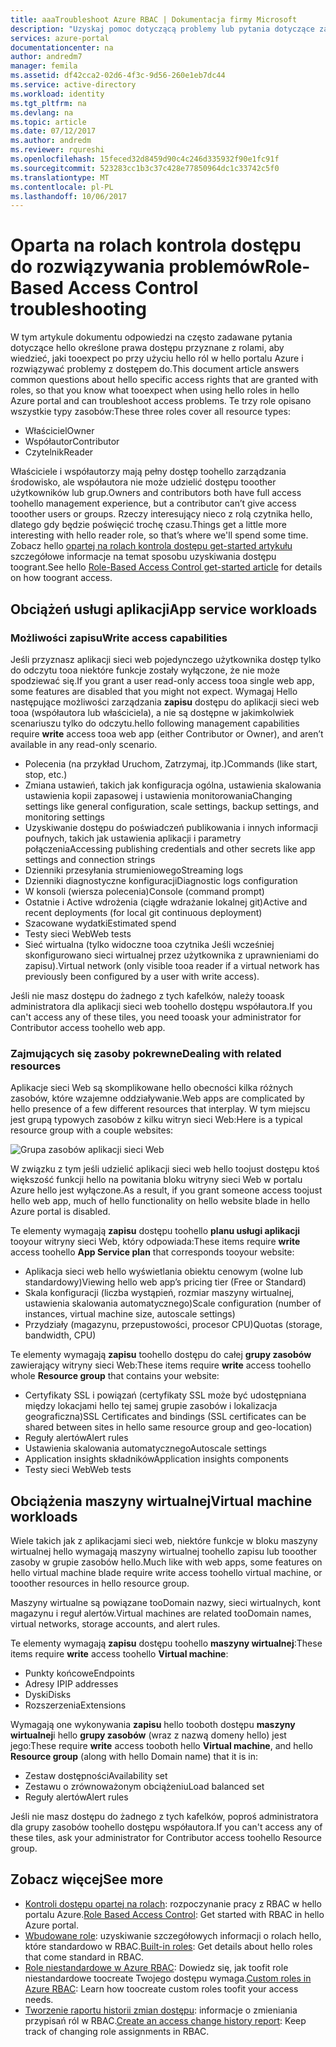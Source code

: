 ```yaml
---
title: aaaTroubleshoot Azure RBAC | Dokumentacja firmy Microsoft
description: "Uzyskaj pomoc dotyczącą problemy lub pytania dotyczące zasobów kontroli dostępu opartej na rolach."
services: azure-portal
documentationcenter: na
author: andredm7
manager: femila
ms.assetid: df42cca2-02d6-4f3c-9d56-260e1eb7dc44
ms.service: active-directory
ms.workload: identity
ms.tgt_pltfrm: na
ms.devlang: na
ms.topic: article
ms.date: 07/12/2017
ms.author: andredm
ms.reviewer: rqureshi
ms.openlocfilehash: 15feced32d8459d90c4c246d335932f90e1fc91f
ms.sourcegitcommit: 523283cc1b3c37c428e77850964dc1c33742c5f0
ms.translationtype: MT
ms.contentlocale: pl-PL
ms.lasthandoff: 10/06/2017
---
```

# <a name="role-based-access-control-troubleshooting"></a><span data-ttu-id="ebd8f-103">Oparta na rolach kontrola dostępu do rozwiązywania problemów</span><span class="sxs-lookup"><span data-stu-id="ebd8f-103">Role-Based Access Control troubleshooting</span></span>

<span data-ttu-id="ebd8f-104">W tym artykule dokumentu odpowiedzi na często zadawane pytania dotyczące hello określone prawa dostępu przyznane z rolami, aby wiedzieć, jaki tooexpect po przy użyciu hello ról w hello portalu Azure i rozwiązywać problemy z dostępem do.</span><span class="sxs-lookup"><span data-stu-id="ebd8f-104">This document article answers common questions about hello specific access rights that are granted with roles, so that you know what tooexpect when using hello roles in hello Azure portal and can troubleshoot access problems.</span></span> <span data-ttu-id="ebd8f-105">Te trzy role opisano wszystkie typy zasobów:</span><span class="sxs-lookup"><span data-stu-id="ebd8f-105">These three roles cover all resource types:</span></span>

* <span data-ttu-id="ebd8f-106">Właściciel</span><span class="sxs-lookup"><span data-stu-id="ebd8f-106">Owner</span></span>  
* <span data-ttu-id="ebd8f-107">Współautor</span><span class="sxs-lookup"><span data-stu-id="ebd8f-107">Contributor</span></span>  
* <span data-ttu-id="ebd8f-108">Czytelnik</span><span class="sxs-lookup"><span data-stu-id="ebd8f-108">Reader</span></span>  

<span data-ttu-id="ebd8f-109">Właściciele i współautorzy mają pełny dostęp toohello zarządzania środowisko, ale współautora nie może udzielić dostępu tooother użytkowników lub grup.</span><span class="sxs-lookup"><span data-stu-id="ebd8f-109">Owners and contributors both have full access toohello management experience, but a contributor can’t give access tooother users or groups.</span></span> <span data-ttu-id="ebd8f-110">Rzeczy interesujący nieco z rolą czytnika hello, dlatego gdy będzie poświęcić trochę czasu.</span><span class="sxs-lookup"><span data-stu-id="ebd8f-110">Things get a little more interesting with hello reader role, so that’s where we'll spend some time.</span></span> <span data-ttu-id="ebd8f-111">Zobacz hello [opartej na rolach kontrola dostępu get-started artykułu](role-based-access-control-configure.md) szczegółowe informacje na temat sposobu uzyskiwania dostępu toogrant.</span><span class="sxs-lookup"><span data-stu-id="ebd8f-111">See hello [Role-Based Access Control get-started article](role-based-access-control-configure.md) for details on how toogrant access.</span></span>

## <a name="app-service-workloads"></a><span data-ttu-id="ebd8f-112">Obciążeń usługi aplikacji</span><span class="sxs-lookup"><span data-stu-id="ebd8f-112">App service workloads</span></span>
### <a name="write-access-capabilities"></a><span data-ttu-id="ebd8f-113">Możliwości zapisu</span><span class="sxs-lookup"><span data-stu-id="ebd8f-113">Write access capabilities</span></span>
<span data-ttu-id="ebd8f-114">Jeśli przyznasz aplikacji sieci web pojedynczego użytkownika dostęp tylko do odczytu tooa niektóre funkcje zostały wyłączone, że nie może spodziewać się.</span><span class="sxs-lookup"><span data-stu-id="ebd8f-114">If you grant a user read-only access tooa single web app, some features are disabled that you might not expect.</span></span> <span data-ttu-id="ebd8f-115">Wymagaj Hello następujące możliwości zarządzania **zapisu** dostępu do aplikacji sieci web tooa (współautora lub właściciela), a nie są dostępne w jakimkolwiek scenariuszu tylko do odczytu.</span><span class="sxs-lookup"><span data-stu-id="ebd8f-115">hello following management capabilities require **write** access tooa web app (either Contributor or Owner), and aren’t available in any read-only scenario.</span></span>

* <span data-ttu-id="ebd8f-116">Polecenia (na przykład Uruchom, Zatrzymaj, itp.)</span><span class="sxs-lookup"><span data-stu-id="ebd8f-116">Commands (like start, stop, etc.)</span></span>
* <span data-ttu-id="ebd8f-117">Zmiana ustawień, takich jak konfiguracja ogólna, ustawienia skalowania ustawienia kopii zapasowej i ustawienia monitorowania</span><span class="sxs-lookup"><span data-stu-id="ebd8f-117">Changing settings like general configuration, scale settings, backup settings, and monitoring settings</span></span>
* <span data-ttu-id="ebd8f-118">Uzyskiwanie dostępu do poświadczeń publikowania i innych informacji poufnych, takich jak ustawienia aplikacji i parametry połączenia</span><span class="sxs-lookup"><span data-stu-id="ebd8f-118">Accessing publishing credentials and other secrets like app settings and connection strings</span></span>
* <span data-ttu-id="ebd8f-119">Dzienniki przesyłania strumieniowego</span><span class="sxs-lookup"><span data-stu-id="ebd8f-119">Streaming logs</span></span>
* <span data-ttu-id="ebd8f-120">Dzienniki diagnostyczne konfiguracji</span><span class="sxs-lookup"><span data-stu-id="ebd8f-120">Diagnostic logs configuration</span></span>
* <span data-ttu-id="ebd8f-121">W konsoli (wiersza polecenia)</span><span class="sxs-lookup"><span data-stu-id="ebd8f-121">Console (command prompt)</span></span>
* <span data-ttu-id="ebd8f-122">Ostatnie i Active wdrożenia (ciągłe wdrażanie lokalnej git)</span><span class="sxs-lookup"><span data-stu-id="ebd8f-122">Active and recent deployments (for local git continuous deployment)</span></span>
* <span data-ttu-id="ebd8f-123">Szacowane wydatki</span><span class="sxs-lookup"><span data-stu-id="ebd8f-123">Estimated spend</span></span>
* <span data-ttu-id="ebd8f-124">Testy sieci Web</span><span class="sxs-lookup"><span data-stu-id="ebd8f-124">Web tests</span></span>
* <span data-ttu-id="ebd8f-125">Sieć wirtualna (tylko widoczne tooa czytnika Jeśli wcześniej skonfigurowano sieci wirtualnej przez użytkownika z uprawnieniami do zapisu).</span><span class="sxs-lookup"><span data-stu-id="ebd8f-125">Virtual network (only visible tooa reader if a virtual network has previously been configured by a user with write access).</span></span>

<span data-ttu-id="ebd8f-126">Jeśli nie masz dostępu do żadnego z tych kafelków, należy tooask administratora dla aplikacji sieci web toohello dostępu współautora.</span><span class="sxs-lookup"><span data-stu-id="ebd8f-126">If you can't access any of these tiles, you need tooask your administrator for Contributor access toohello web app.</span></span>

### <a name="dealing-with-related-resources"></a><span data-ttu-id="ebd8f-127">Zajmujących się zasoby pokrewne</span><span class="sxs-lookup"><span data-stu-id="ebd8f-127">Dealing with related resources</span></span>
<span data-ttu-id="ebd8f-128">Aplikacje sieci Web są skomplikowane hello obecności kilka różnych zasobów, które wzajemne oddziaływanie.</span><span class="sxs-lookup"><span data-stu-id="ebd8f-128">Web apps are complicated by hello presence of a few different resources that interplay.</span></span> <span data-ttu-id="ebd8f-129">W tym miejscu jest grupą typowych zasobów z kilku witryn sieci Web:</span><span class="sxs-lookup"><span data-stu-id="ebd8f-129">Here is a typical resource group with a couple websites:</span></span>

![Grupa zasobów aplikacji sieci Web](./media/role-based-access-control-troubleshooting/website-resource-model.png)

<span data-ttu-id="ebd8f-131">W związku z tym jeśli udzielić aplikacji sieci web hello toojust dostępu ktoś większość funkcji hello na powitania bloku witryny sieci Web w portalu Azure hello jest wyłączone.</span><span class="sxs-lookup"><span data-stu-id="ebd8f-131">As a result, if you grant someone access toojust hello web app, much of hello functionality on hello website blade in hello Azure portal is disabled.</span></span>

<span data-ttu-id="ebd8f-132">Te elementy wymagają **zapisu** dostępu toohello **planu usługi aplikacji** tooyour witryny sieci Web, który odpowiada:</span><span class="sxs-lookup"><span data-stu-id="ebd8f-132">These items require **write** access toohello **App Service plan** that corresponds tooyour website:</span></span>  

* <span data-ttu-id="ebd8f-133">Aplikacja sieci web hello wyświetlania obiektu cenowym (wolne lub standardowy)</span><span class="sxs-lookup"><span data-stu-id="ebd8f-133">Viewing hello web app’s pricing tier (Free or Standard)</span></span>  
* <span data-ttu-id="ebd8f-134">Skala konfiguracji (liczba wystąpień, rozmiar maszyny wirtualnej, ustawienia skalowania automatycznego)</span><span class="sxs-lookup"><span data-stu-id="ebd8f-134">Scale configuration (number of instances, virtual machine size, autoscale settings)</span></span>  
* <span data-ttu-id="ebd8f-135">Przydziały (magazynu, przepustowości, procesor CPU)</span><span class="sxs-lookup"><span data-stu-id="ebd8f-135">Quotas (storage, bandwidth, CPU)</span></span>  

<span data-ttu-id="ebd8f-136">Te elementy wymagają **zapisu** toohello dostępu do całej **grupy zasobów** zawierający witryny sieci Web:</span><span class="sxs-lookup"><span data-stu-id="ebd8f-136">These items require **write** access toohello whole **Resource group** that contains your website:</span></span>  

* <span data-ttu-id="ebd8f-137">Certyfikaty SSL i powiązań (certyfikaty SSL może być udostępniana między lokacjami hello tej samej grupie zasobów i lokalizacja geograficzna)</span><span class="sxs-lookup"><span data-stu-id="ebd8f-137">SSL Certificates and bindings (SSL certificates can be shared between sites in hello same resource group and geo-location)</span></span>  
* <span data-ttu-id="ebd8f-138">Reguły alertów</span><span class="sxs-lookup"><span data-stu-id="ebd8f-138">Alert rules</span></span>  
* <span data-ttu-id="ebd8f-139">Ustawienia skalowania automatycznego</span><span class="sxs-lookup"><span data-stu-id="ebd8f-139">Autoscale settings</span></span>  
* <span data-ttu-id="ebd8f-140">Application insights składników</span><span class="sxs-lookup"><span data-stu-id="ebd8f-140">Application insights components</span></span>  
* <span data-ttu-id="ebd8f-141">Testy sieci Web</span><span class="sxs-lookup"><span data-stu-id="ebd8f-141">Web tests</span></span>  

## <a name="virtual-machine-workloads"></a><span data-ttu-id="ebd8f-142">Obciążenia maszyny wirtualnej</span><span class="sxs-lookup"><span data-stu-id="ebd8f-142">Virtual machine workloads</span></span>
<span data-ttu-id="ebd8f-143">Wiele takich jak z aplikacjami sieci web, niektóre funkcje w bloku maszyny wirtualnej hello wymagają maszyny wirtualnej toohello zapisu lub tooother zasoby w grupie zasobów hello.</span><span class="sxs-lookup"><span data-stu-id="ebd8f-143">Much like with web apps, some features on hello virtual machine blade require write access toohello virtual machine, or tooother resources in hello resource group.</span></span>

<span data-ttu-id="ebd8f-144">Maszyny wirtualne są powiązane tooDomain nazwy, sieci wirtualnych, kont magazynu i reguł alertów.</span><span class="sxs-lookup"><span data-stu-id="ebd8f-144">Virtual machines are related tooDomain names, virtual networks, storage accounts, and alert rules.</span></span>

<span data-ttu-id="ebd8f-145">Te elementy wymagają **zapisu** dostępu toohello **maszyny wirtualnej**:</span><span class="sxs-lookup"><span data-stu-id="ebd8f-145">These items require **write** access toohello **Virtual machine**:</span></span>

* <span data-ttu-id="ebd8f-146">Punkty końcowe</span><span class="sxs-lookup"><span data-stu-id="ebd8f-146">Endpoints</span></span>  
* <span data-ttu-id="ebd8f-147">Adresy IP</span><span class="sxs-lookup"><span data-stu-id="ebd8f-147">IP addresses</span></span>  
* <span data-ttu-id="ebd8f-148">Dyski</span><span class="sxs-lookup"><span data-stu-id="ebd8f-148">Disks</span></span>  
* <span data-ttu-id="ebd8f-149">Rozszerzenia</span><span class="sxs-lookup"><span data-stu-id="ebd8f-149">Extensions</span></span>  

<span data-ttu-id="ebd8f-150">Wymagają one wykonywania **zapisu** hello tooboth dostępu **maszyny wirtualnej**i hello **grupy zasobów** (wraz z nazwą domeny hello) jest jego:</span><span class="sxs-lookup"><span data-stu-id="ebd8f-150">These require **write** access tooboth hello **Virtual machine**, and hello **Resource group** (along with hello Domain name) that it is in:</span></span>  

* <span data-ttu-id="ebd8f-151">Zestaw dostępności</span><span class="sxs-lookup"><span data-stu-id="ebd8f-151">Availability set</span></span>  
* <span data-ttu-id="ebd8f-152">Zestawu o zrównoważonym obciążeniu</span><span class="sxs-lookup"><span data-stu-id="ebd8f-152">Load balanced set</span></span>  
* <span data-ttu-id="ebd8f-153">Reguły alertów</span><span class="sxs-lookup"><span data-stu-id="ebd8f-153">Alert rules</span></span>  

<span data-ttu-id="ebd8f-154">Jeśli nie masz dostępu do żadnego z tych kafelków, poproś administratora dla grupy zasobów toohello dostępu współautora.</span><span class="sxs-lookup"><span data-stu-id="ebd8f-154">If you can't access any of these tiles, ask your administrator for Contributor access toohello Resource group.</span></span>

## <a name="see-more"></a><span data-ttu-id="ebd8f-155">Zobacz więcej</span><span class="sxs-lookup"><span data-stu-id="ebd8f-155">See more</span></span>
* <span data-ttu-id="ebd8f-156">[Kontroli dostępu opartej na rolach](role-based-access-control-configure.md): rozpoczynanie pracy z RBAC w hello portalu Azure.</span><span class="sxs-lookup"><span data-stu-id="ebd8f-156">[Role Based Access Control](role-based-access-control-configure.md): Get started with RBAC in hello Azure portal.</span></span>
* <span data-ttu-id="ebd8f-157">[Wbudowane role](role-based-access-built-in-roles.md): uzyskiwanie szczegółowych informacji o rolach hello, które standardowo w RBAC.</span><span class="sxs-lookup"><span data-stu-id="ebd8f-157">[Built-in roles](role-based-access-built-in-roles.md): Get details about hello roles that come standard in RBAC.</span></span>
* <span data-ttu-id="ebd8f-158">[Role niestandardowe w Azure RBAC](role-based-access-control-custom-roles.md): Dowiedz się, jak toofit role niestandardowe toocreate Twojego dostępu wymaga.</span><span class="sxs-lookup"><span data-stu-id="ebd8f-158">[Custom roles in Azure RBAC](role-based-access-control-custom-roles.md): Learn how toocreate custom roles toofit your access needs.</span></span>
* <span data-ttu-id="ebd8f-159">[Tworzenie raportu historii zmian dostępu](role-based-access-control-access-change-history-report.md): informacje o zmieniania przypisań ról w RBAC.</span><span class="sxs-lookup"><span data-stu-id="ebd8f-159">[Create an access change history report](role-based-access-control-access-change-history-report.md): Keep track of changing role assignments in RBAC.</span></span>

